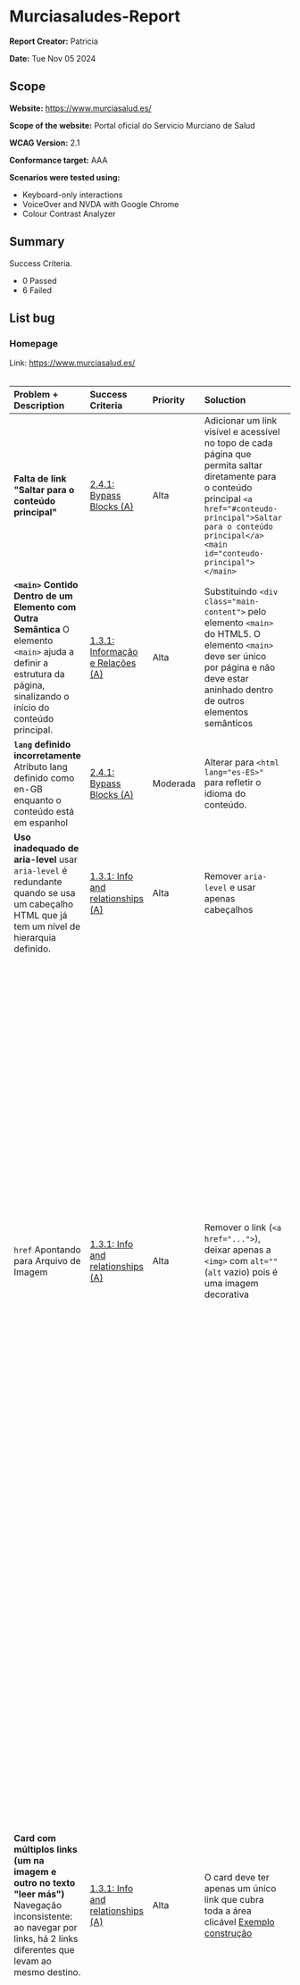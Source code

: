 # Murciasaludes-Report

**Report Creator:** Patricia

**Date:** Tue Nov 05 2024

## Scope

**Website:** https://www.murciasalud.es/

**Scope of the website:** Portal oficial do Servicio Murciano de Salud

**WCAG Version:** 2.1

**Conformance target:** AAA

**Scenarios were tested using:**
- Keyboard-only interactions
- VoiceOver and NVDA with Google Chrome
- Colour Contrast Analyzer

## Summary

Success Criteria.
- 0 Passed
- 6 Failed

## List bug  

### Homepage
Link: https://www.murciasalud.es/
<br>
<br>

| Problem + Description | Success Criteria | Priority | Soluction | Observation |
| :---         | :---           | :---          | :---         | :---         | 
| **Falta de link "Saltar para o conteúdo principal"**  | [2.4.1: Bypass Blocks (A)](https://www.w3.org/WAI/WCAG21/Understanding/bypass-blocks) | Alta | Adicionar um link visível e acessível no topo de cada página que permita saltar diretamente para o conteúdo principal `<a href="#conteudo-principal">Saltar para o conteúdo principal</a><main id="conteudo-principal"></main>`| |
| **`<main>` Contido Dentro de um Elemento com Outra Semântica** O elemento `<main>` ajuda a definir a estrutura da página, sinalizando o início do conteúdo principal. | [ 1.3.1: Informação e Relações (A)](https://www.w3.org/WAI/WCAG21/Understanding/info-and-relationships.html) | Alta | Substituindo `<div class="main-content">` pelo elemento `<main>` do HTML5. O elemento `<main>` deve ser único por página e não deve estar aninhado dentro de outros elementos semânticos | |
| **`lang` definido incorretamente** Atributo lang definido como en-GB enquanto o conteúdo está em espanhol | [2.4.1: Bypass Blocks (A)](https://www.w3.org/WAI/WCAG21/Understanding/bypass-blocks) | Moderada | Alterar para `<html lang="es-ES>"` para refletir o idioma do conteúdo. | |
| **Uso inadequado de aria-level** usar `aria-level` é redundante quando se usa um cabeçalho HTML que já tem um nível de hierarquia definido.| [1.3.1: Info and relationships (A)](https://www.w3.org/WAI/WCAG21/Understanding/info-and-relationships.html) | Alta | Remover `aria-level` e usar apenas cabeçalhos | |
| `href` Apontando para Arquivo de Imagem    | [1.3.1: Info and relationships (A)](https://www.w3.org/WAI/WCAG21/Understanding/info-and-relationships.html) | Alta  | Remover o link (`<a href="...">`), deixar apenas a `<img>` com `alt=""` (`alt` vazio) pois é uma imagem decorativa | <img width="1086" alt="Captura de ecrã 2024-11-06, às 01 55 07" src="https://github.com/user-attachments/assets/952bbb55-090a-41c3-a451-7eab9e039e84"> |
| **Card com múltiplos links (um na imagem e outro no texto "leer más")** Navegação inconsistente: ao navegar por links, há 2 links diferentes que levam ao mesmo destino. | [1.3.1: Info and relationships (A)](https://www.w3.org/WAI/WCAG21/Understanding/info-and-relationships.html) | Alta | O card deve ter apenas um único link que cubra toda a área clicável  [Exemplo construção](https://www.w3schools.com/bootstrap4/tryit.asp?filename=trybs_card_link&stacked=h)| <img width="1209" alt="Captura de ecrã 2024-11-05, às 23 33 27" src="https://github.com/user-attachments/assets/a3049fff-9a98-4c05-b6f1-a13cf5cc528d"> |
| **Cabeçalhos escondidos, apenas disponíveis para leitores de ecrã.**  | [2.4.6: Cabeçalhos e Rótulos (AA)](https://www.w3.org/WAI/WCAG21/Understanding/headings-and-labels.html) | Moderada | A hierarquia e a organização do conteúdo deveriam ser compreensíveis tanto visualmente quanto para quem usa leitores de ecrã. | <img width="1143" alt="Captura de ecrã 2024-11-05, às 23 32 51" src="https://github.com/user-attachments/assets/c5f91290-1608-4b68-850c-1e6916a4ed9c">|


### Contacto
Link: https://www.murciasalud.es/en/web/cuidar-y-paliar/contacto
<br>
<br>

| Problem + Description | Success Criteria | Priority | Soluction | Observation |
| :---         | :---           | :---          | :---         | :---         | 
| **Falta required**  | [1.4.1: Use of Color  (A)](https://www.w3.org/WAI/WCAG21/Understanding/use-of-color) | Alta |  | |

<br>
<br>
<br>

### Información sobre Historia Clínica Nacional y Europea
Link: https://www.murciasalud.es/en/informacion-sobre-hcdsns-ps
<br>
<br>

| Problem + Description | Success Criteria | Priority | Soluction | Observation |
| :---         | :---           | :---          | :---         | :---         | 
| **As hiperligações só se diferenciam do texto normal pela cor**  | [1.4.1: Use of Color  (A)](https://www.w3.org/WAI/WCAG21/Understanding/use-of-color) | Moderada | Usar o sublinhado para links no meio do texto| <img width="1302" alt="Captura de ecrã 2024-11-06, às 02 09 28" src="https://github.com/user-attachments/assets/dc2b0438-03d6-4995-a11f-433b9e056723">|

